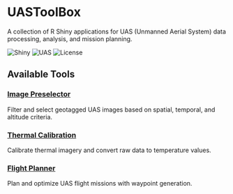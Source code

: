 # UASToolBox

A collection of R Shiny applications for UAS (Unmanned Aerial System) data processing, analysis, and mission planning.

![Shiny](https://img.shields.io/badge/Shiny-R-blue?logo=r) ![UAS](https://img.shields.io/badge/UAS-Tools-orange) ![License](https://img.shields.io/badge/License-MIT-green)

## Available Tools

### [Image Preselector](apps/image_selector/)
Filter and select geotagged UAS images based on spatial, temporal, and altitude criteria.

### [Thermal Calibration](apps/thermal_calibration/)
Calibrate thermal imagery and convert raw data to temperature values.

### [Flight Planner](apps/flight_planner/)
Plan and optimize UAS flight missions with waypoint generation.

